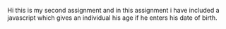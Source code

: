 Hi this is my second assignment and in this assignment  i have included a javascript which gives an individual his age  if he enters his date of birth.